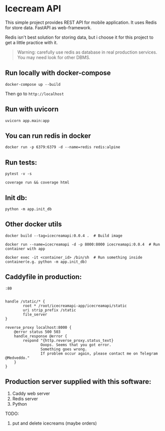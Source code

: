 # Icecream API

This simple project provides REST API for mobile application. It uses Redis for store data. FastAPI as web-framework.

Redis isn't best solution for storing data, but i choose it for this project to get a little practice with it.

> Warning: carefully use redis as database in real production services. You may need look for other DBMS.

## Run locally with docker-compose

```
docker-compose up --build
```

Then go to ```http://localhost```

## Run with uvicorn

```
uvicorn app.main:app
```

## You can run redis in docker

```
docker run -p 6379:6379 -d --name=redis redis:alpine
```

## Run tests:

```
pytest -v -s

coverage run && coverage html
```


## Init db:

```
python -m app.init_db
```


## Other docker utils

```
docker build --tag=icecreamapi:0.0.4 .  # Build image

docker run --name=icecreamapi -d -p 8000:8000 icecreamapi:0.0.4  # Run container with app

docker exec -it <container_id> /bin/sh  # Run something inside container(e.g. python -m app.init_db)
```

## Caddyfile in production:

```
:80


handle /static/* {
        root * /root/icecreamapi-app/icecreamapi/static
        uri strip_prefix /static
        file_server
}

reverse_proxy localhost:8000 {
    @error status 500 503
    handle_response @error {
        respond "{http.reverse_proxy.status_text}
                Ooops. Seems that you got error.
                Something goes wrong.
                If problem occur again, please contact me on Telegram @Medveddo."
    }
}
```

## Production server supplied with this software:

1. Caddy web server
2. Redis server
3. Python

TODO:

1. put and delete icecreams (maybe orders)